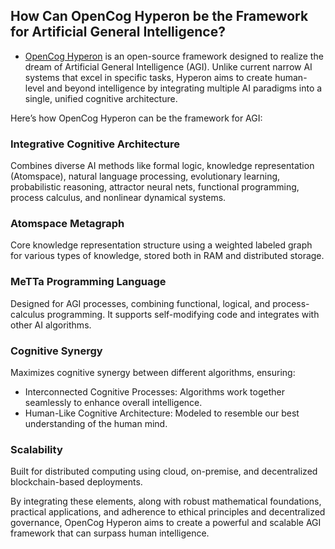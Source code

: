 ## How Can OpenCog Hyperon be the Framework for Artificial General Intelligence?

- [OpenCog Hyperon](https://hyperon.opencog.org/#) is an open-source framework designed to realize the dream of Artificial General Intelligence (AGI). Unlike current narrow AI systems that excel in specific tasks, Hyperon aims to create human-level and beyond intelligence by integrating multiple AI paradigms into a single, unified cognitive architecture.

Here’s how OpenCog Hyperon can be the framework for AGI:

### Integrative Cognitive Architecture
Combines diverse AI methods like formal logic, knowledge representation (Atomspace), natural language processing, evolutionary learning, probabilistic reasoning, attractor neural nets, functional programming, process calculus, and nonlinear dynamical systems.

### Atomspace Metagraph
Core knowledge representation structure using a weighted labeled graph for various types of knowledge, stored both in RAM and distributed storage.

### MeTTa Programming Language
Designed for AGI processes, combining functional, logical, and process-calculus programming. It supports self-modifying code and integrates with other AI algorithms.

### Cognitive Synergy
Maximizes cognitive synergy between different algorithms, ensuring:
- Interconnected Cognitive Processes: Algorithms work together seamlessly to enhance overall intelligence.
- Human-Like Cognitive Architecture: Modeled to resemble our best understanding of the human mind.

### Scalability
Built for distributed computing using cloud, on-premise, and decentralized blockchain-based deployments.

By integrating these elements, along with robust mathematical foundations, practical applications, and adherence to ethical principles and decentralized governance, OpenCog Hyperon aims to create a powerful and scalable AGI framework that can surpass human intelligence.
